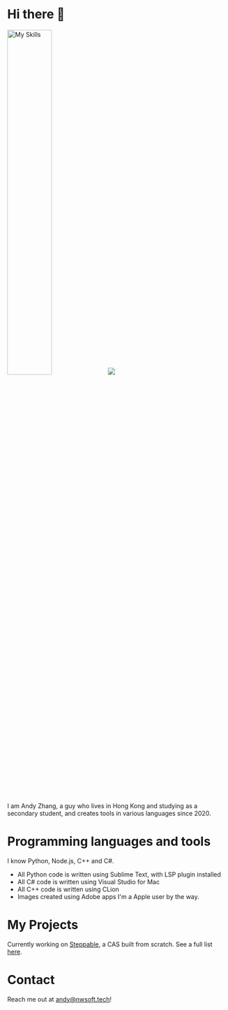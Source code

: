 # Hi there :wave:

<img alt="My Skills" src="https://user-images.githubusercontent.com/76037593/200325578-fe8999eb-e2ca-4986-bb1f-23da507958a8.png" width="45%"/> <img src="https://github-readme-stats.vercel.app/api?username=zcg-coder"/>

I am Andy Zhang, a guy who lives in Hong Kong and studying as a secondary student, and creates tools in various languages since 2020.

# Programming languages and tools

I know Python, Node.js, C++ and C#.
- All Python code is written using Sublime Text, with LSP plugin installed
- All C# code is written using Visual Studio for Mac
- All C++ code is written using CLion
- Images created using Adobe apps
I'm a Apple user by the way.

# My Projects

Currently working on [Steppable](https://github.com/zcg-coder/steppable), a CAS built from scratch.
See a full list [here](https://github.com/ZCG-coder?tab=repositories&type=source).

# Contact
Reach me out at andy@nwsoft.tech!
